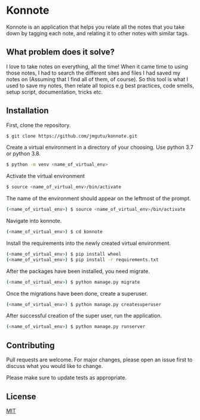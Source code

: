 # Konnote

Konnote is an application that helps you relate all the notes that you take down by tagging each note, and relating it to other notes with similar tags.

## What problem does it solve?

I love to take notes on everything, all the time! When it came time to using those notes, I had to search the different sites and files I had saved my notes on (Assuming that I find all of them, of course). So this tool is what I used to save my notes, then relate all topics e.g best practices, code smells, setup script, documentation, tricks etc.

## Installation

First, clone the repository.


```bash
$ git clone https://github.com/jmgutu/konnote.git
```

Create a virtual environment in a directory of your choosing. Use python 3.7 or python 3.8.


```bash
$ python -m venv <name_of_virtual_env>
```

Activate the virtual environment


```bash
$ source <name_of_virtual_env>/bin/activate
```

The name of the environment should appear on the leftmost of the prompt.

```bash
(<name_of_virtual_env>) $ source <name_of_virtual_env>/bin/activate
```

Navigate into konnote.

```bash
(<name_of_virtual_env>) $ cd konnote
```

Install the requirements into the newly created virtual environment.

```bash
(<name_of_virtual_env>) $ pip install wheel
(<name_of_virtual_env>) $ pip install -r requirements.txt
```

After the packages have been installed, you need migrate.

```bash
(<name_of_virtual_env>) $ python manage.py migrate
```

Once the migrations have been done, create a superuser.

```bash
(<name_of_virtual_env>) $ python manage.py createsuperuser
```

After successful creation of the super user, run the application.

```bash
(<name_of_virtual_env>) $ python manage.py runserver
```

## Contributing
Pull requests are welcome. For major changes, please open an issue first to discuss what you would like to change.

Please make sure to update tests as appropriate.

## License
[MIT](https://choosealicense.com/licenses/mit/)